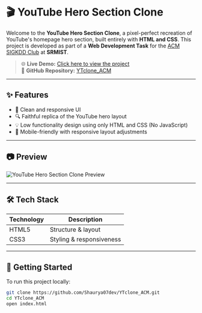 # 🎬 YouTube Hero Section Clone

Welcome to the **YouTube Hero Section Clone**, a pixel-perfect recreation of YouTube's homepage hero section, built entirely with **HTML and CSS**. This project is developed as part of a **Web Development Task** for the [ACM SIGKDD Club](https://www.acm.org/special-interest-groups/sigs/kdd) at **SRMIST**.

> 🌐 **Live Demo:** [Click here to view the project](https://shaurya07dev.github.io/YTclone_ACM/)  
> 📁 **GitHub Repository:** [YTclone_ACM](https://github.com/Shaurya07dev/YTclone_ACM)

---

## ✨ Features

- 🎨 Clean and responsive UI
- 🔍 Faithful replica of the YouTube hero layout
- 💡 Low functionality design using only HTML and CSS (No JavaScript)
- 📱 Mobile-friendly with responsive layout adjustments

---

## 📷 Preview

![YouTube Hero Section Clone Preview](https://user-images.githubusercontent.com/00000000/preview-image-placeholder.png)

---

## 🛠️ Tech Stack

| Technology | Description          |
|------------|----------------------|
| HTML5      | Structure & layout   |
| CSS3       | Styling & responsiveness |

---

## 🚀 Getting Started

To run this project locally:

```bash
git clone https://github.com/Shaurya07dev/YTclone_ACM.git
cd YTclone_ACM
open index.html


